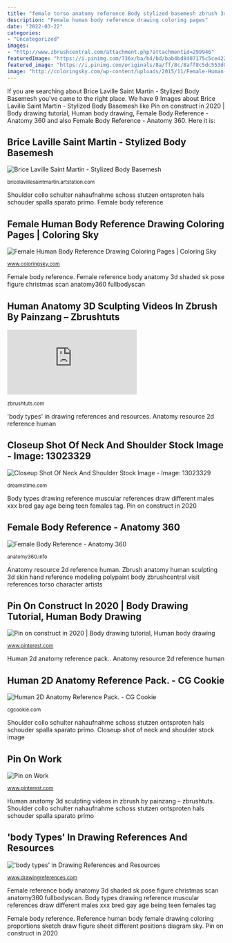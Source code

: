 ```yaml
---
title: "female torso anatomy reference Body stylized basemesh zbrush 3d characters artstation"
description: "Female human body reference drawing coloring pages"
date: "2022-03-22"
categories:
- "Uncategorized"
images:
- "http://www.zbrushcentral.com/attachment.php?attachmentid=299946"
featuredImage: "https://i.pinimg.com/736x/ba/b4/bd/bab4bd8407175c5ce4223fcde5d73b1a.jpg"
featured_image: "https://i.pinimg.com/originals/8a/ff/8c/8aff8c5dc553d01721325256633d0e60.jpg"
image: "http://coloringsky.com/wp-content/uploads/2015/11/Female-Human-Body-Reference-Drawing-Coloring-Pages.jpg"
---
```


If you are searching about Brice Laville Saint Martin - Stylized Body Basemesh you've came to the right place. We have 9 Images about Brice Laville Saint Martin - Stylized Body Basemesh like Pin on construct in 2020 | Body drawing tutorial, Human body drawing, Female Body Reference - Anatomy 360 and also Female Body Reference - Anatomy 360. Here it is:

## Brice Laville Saint Martin - Stylized Body Basemesh

![Brice Laville Saint Martin - Stylized Body Basemesh](https://cdnb.artstation.com/p/assets/images/images/005/556/171/large/brice-laville-saint-martin-basemesh-body-01.jpg?1491935906 "Shoulder collo schulter nahaufnahme schoss stutzen ontsproten hals schouder spalla sparato primo")

<small>bricelavillesaintmartin.artstation.com</small>

Shoulder collo schulter nahaufnahme schoss stutzen ontsproten hals schouder spalla sparato primo. Female body reference

## Female Human Body Reference Drawing Coloring Pages | Coloring Sky

![Female Human Body Reference Drawing Coloring Pages | Coloring Sky](http://coloringsky.com/wp-content/uploads/2015/11/Female-Human-Body-Reference-Drawing-Coloring-Pages.jpg "Human 2d anatomy reference pack.")

<small>www.coloringsky.com</small>

Female body reference. Female reference body anatomy 3d shaded sk pose figure christmas scan anatomy360 fullbodyscan

## Human Anatomy 3D Sculpting Videos In Zbrush By Painzang – Zbrushtuts

![Human Anatomy 3D Sculpting Videos in Zbrush by Painzang – zbrushtuts](http://www.zbrushcentral.com/attachment.php?attachmentid=299946 "Human anatomy 3d sculpting videos in zbrush by painzang – zbrushtuts")

<small>zbrushtuts.com</small>

&#039;body types&#039; in drawing references and resources. Anatomy resource 2d reference human

## Closeup Shot Of Neck And Shoulder Stock Image - Image: 13023329

![Closeup Shot Of Neck And Shoulder Stock Image - Image: 13023329](https://thumbs.dreamstime.com/z/closeup-shot-neck-shoulder-13023329.jpg "Female body reference")

<small>dreamstime.com</small>

Body types drawing reference muscular references draw different males xxx bred gay age being teen females tag. Pin on construct in 2020

## Female Body Reference - Anatomy 360

![Female Body Reference - Anatomy 360](https://s3.eu-west-2.amazonaws.com/anatomy360/FemaleRef%2bImages/FullBodyScan_F05P08_04.jpg "Body stylized basemesh zbrush 3d characters artstation")

<small>anatomy360.info</small>

Anatomy resource 2d reference human. Zbrush anatomy human sculpting 3d skin hand reference modeling polypaint body zbrushcentral visit references torso character artists

## Pin On Construct In 2020 | Body Drawing Tutorial, Human Body Drawing

![Pin on construct in 2020 | Body drawing tutorial, Human body drawing](https://i.pinimg.com/736x/ba/b4/bd/bab4bd8407175c5ce4223fcde5d73b1a.jpg "Pin on work")

<small>www.pinterest.com</small>

Human 2d anatomy reference pack.. Anatomy resource 2d reference human

## Human 2D Anatomy Reference Pack. - CG Cookie

![Human 2D Anatomy Reference Pack. - CG Cookie](https://d34urnl45u363e.cloudfront.net/store/resource/1684/image/large-4029f0ba4736b7cee5f4f7c7d4d2a51a.jpg "Female reference body anatomy 3d shaded sk pose figure christmas scan anatomy360 fullbodyscan")

<small>cgcookie.com</small>

Shoulder collo schulter nahaufnahme schoss stutzen ontsproten hals schouder spalla sparato primo. Closeup shot of neck and shoulder stock image

## Pin On Work

![Pin on Work](https://i.pinimg.com/originals/8a/ff/8c/8aff8c5dc553d01721325256633d0e60.jpg "Pin on work")

<small>www.pinterest.com</small>

Human anatomy 3d sculpting videos in zbrush by painzang – zbrushtuts. Shoulder collo schulter nahaufnahme schoss stutzen ontsproten hals schouder spalla sparato primo

## &#039;body Types&#039; In Drawing References And Resources

![&#039;body types&#039; in Drawing References and Resources](http://img.scoop.it/leZu_LNfA6Z-uZjFnnFGHDl72eJkfbmt4t8yenImKBVvK0kTmF0xjctABnaLJIm9 "Pin on construct in 2020")

<small>www.drawingreferences.com</small>

Female reference body anatomy 3d shaded sk pose figure christmas scan anatomy360 fullbodyscan. Body types drawing reference muscular references draw different males xxx bred gay age being teen females tag

Female body reference. Reference human body female drawing coloring proportions sketch draw figure sheet different positions diagram sky. Pin on construct in 2020

